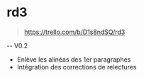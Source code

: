 rd3
===

> https://trello.com/b/D1s8ndSQ/rd3

--
V0.2
- Enlève les alinéas des 1er paragraphes
- Intégration des corrections de relectures
